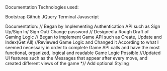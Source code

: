 Documentation
Technologies used:

Bootstrap
Github
JQuery
Terminal
Javascript

Documentation:
// Began by Implementing Authentication API such as Sign Up/Sign In/ Sign Out/ Change password
// Designed a Rough Draft of Gaming Logic
// Began to implement Game API such as Create, Update and Index(Get All)
//Reviewed Game Logic and Changed it According to what I seemed necessary in order to complete Game API calls and have the most functional, organized, logical and readable Game Logic Possible
//Updated UI features such as the Messages that appear after every move, and created different views of the game
*// Add optional Styling
